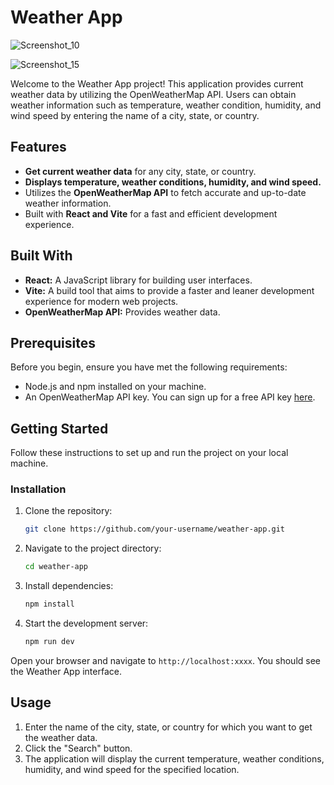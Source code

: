 # Weather App

![Screenshot_10](https://github.com/dinistan/weather-app-react/assets/157032474/3689afac-4790-41fd-b86a-a07fbae85476)

![Screenshot_15](https://github.com/dinistan/weather-app-react/assets/157032474/96064b8a-bb2c-4aac-8caa-ec7bfe495ec3)

Welcome to the Weather App project! This application provides current weather data by utilizing the OpenWeatherMap API. Users can obtain weather information such as temperature, weather condition, humidity, and wind speed by entering the name of a city, state, or country.

## Features

- **Get current weather data** for any city, state, or country.
- **Displays temperature, weather conditions, humidity, and wind speed.**
- Utilizes the **OpenWeatherMap API** to fetch accurate and up-to-date weather information.
- Built with **React and Vite** for a fast and efficient development experience.

## Built With

- **React:** A JavaScript library for building user interfaces.
- **Vite:** A build tool that aims to provide a faster and leaner development experience for modern web projects.
- **OpenWeatherMap API:** Provides weather data.

## Prerequisites

Before you begin, ensure you have met the following requirements:

- Node.js and npm installed on your machine.
- An OpenWeatherMap API key. You can sign up for a free API key [here](https://home.openweathermap.org/users/sign_up).

## Getting Started

Follow these instructions to set up and run the project on your local machine.

### Installation

1. Clone the repository:
    ```bash
    git clone https://github.com/your-username/weather-app.git
    ```
2. Navigate to the project directory:
    ```bash
    cd weather-app
    ```
3. Install dependencies:
    ```bash
    npm install
    ```

4. Start the development server:
    ```bash
    npm run dev
    ```

Open your browser and navigate to `http://localhost:xxxx`. You should see the Weather App interface.

## Usage

1. Enter the name of the city, state, or country for which you want to get the weather data.
2. Click the "Search" button.
3. The application will display the current temperature, weather conditions, humidity, and wind speed for the specified location.
